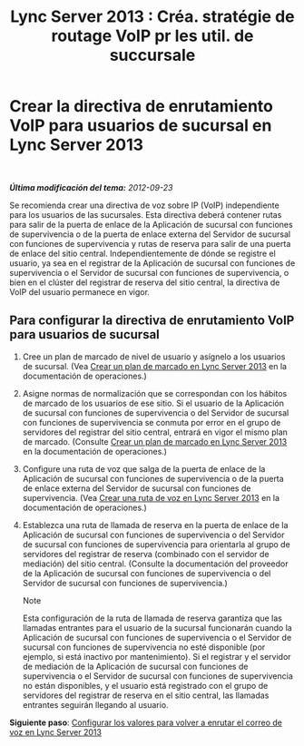 ﻿---
title: "Lync Server 2013 : Créa. stratégie de routage VoIP pr les util. de succursale"
TOCTitle: Crear la directiva de enrutamiento VoIP para usuarios de sucursal
ms:assetid: 10deca9f-f870-4a42-b25d-e4fc53108658
ms:mtpsurl: https://technet.microsoft.com/es-es/library/Gg398196(v=OCS.15)
ms:contentKeyID: 48274462
ms.date: 01/07/2017
mtps_version: v=OCS.15
ms.translationtype: HT
---

# Crear la directiva de enrutamiento VoIP para usuarios de sucursal en Lync Server 2013

 

_**Última modificación del tema:** 2012-09-23_

Se recomienda crear una directiva de voz sobre IP (VoIP) independiente para los usuarios de las sucursales. Esta directiva deberá contener rutas para salir de la puerta de enlace de la Aplicación de sucursal con funciones de supervivencia o de la puerta de enlace externa del Servidor de sucursal con funciones de supervivencia y rutas de reserva para salir de una puerta de enlace del sitio central. Independientemente de dónde se registre el usuario, ya sea en el registrar de la Aplicación de sucursal con funciones de supervivencia o el Servidor de sucursal con funciones de supervivencia, o bien en el clúster del registrar de reserva del sitio central, la directiva de VoIP del usuario permanece en vigor.

## Para configurar la directiva de enrutamiento VoIP para usuarios de sucursal

1.  Cree un plan de marcado de nivel de usuario y asígnelo a los usuarios de sucursal. (Vea [Crear un plan de marcado en Lync Server 2013](lync-server-2013-create-a-dial-plan.md) en la documentación de operaciones.)

2.  Asigne normas de normalización que se correspondan con los hábitos de marcado de los usuarios de ese sitio. Si el usuario de la Aplicación de sucursal con funciones de supervivencia o del Servidor de sucursal con funciones de supervivencia se conmuta por error en el grupo de servidores del registrar del sitio central, entrará en vigor el mismo plan de marcado. (Consulte [Crear un plan de marcado en Lync Server 2013](lync-server-2013-create-a-dial-plan.md) en la documentación de operaciones.)

3.  Configure una ruta de voz que salga de la puerta de enlace de la Aplicación de sucursal con funciones de supervivencia o de la puerta de enlace externa del Servidor de sucursal con funciones de supervivencia. (Vea [Crear una ruta de voz en Lync Server 2013](lync-server-2013-create-a-voice-route.md) en la documentación de operaciones.)

4.  Establezca una ruta de llamada de reserva en la puerta de enlace de la Aplicación de sucursal con funciones de supervivencia o del Servidor de sucursal con funciones de supervivencia para orientarla al grupo de servidores del registrar de reserva (combinado con el servidor de mediación) del sitio central. (Consulte la documentación del proveedor de la Aplicación de sucursal con funciones de supervivencia o del Servidor de sucursal con funciones de supervivencia.)
    

    > [!NOTE]
    > Esta configuración de la ruta de llamada de reserva garantiza que las llamadas entrantes para el usuario de la sucursal funcionarán cuando la Aplicación de sucursal con funciones de supervivencia o el Servidor de sucursal con funciones de supervivencia no esté disponible (por ejemplo, si está inactivo por mantenimiento). Si el registrar y el servidor de mediación de la Aplicación de sucursal con funciones de supervivencia o el Servidor de sucursal con funciones de supervivencia no están disponibles, y el usuario está registrado con el grupo de servidores del registrar de reserva en el sitio central, las llamadas entrantes seguirán llegando al usuario.



**Siguiente paso**: [Configurar los valores para volver a enrutar el correo de voz en Lync Server 2013](lync-server-2013-configure-voice-mail-rerouting-settings.md)


